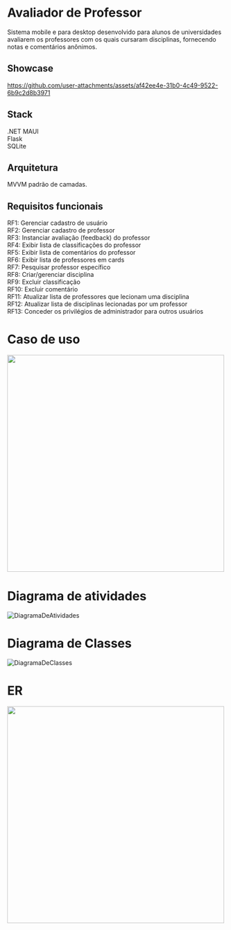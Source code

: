 # Avaliador de Professor
Sistema mobile e para desktop desenvolvido para alunos de universidades avaliarem os professores com os quais cursaram disciplinas, fornecendo notas e comentários anônimos.
## Showcase
https://github.com/user-attachments/assets/af42ee4e-31b0-4c49-9522-6b9c2d8b3971
## Stack
.NET MAUI <br>
Flask<br>
SQLite<br>
## Arquitetura
MVVM padrão de camadas.

## Requisitos funcionais

RF1: Gerenciar cadastro de usuário<br>
RF2: Gerenciar cadastro de professor<br>
RF3: Instanciar avaliação (feedback) do professor<br>
RF4: Exibir lista de classificações do professor<br>
RF5: Exibir lista de comentários do professor<br>
RF6: Exibir lista de professores em cards<br>
RF7: Pesquisar professor específico<br>
RF8: Criar/gerenciar disciplina<br>
RF9: Excluir classificação<br>
RF10: Excluir comentário<br>
RF11: Atualizar lista de professores que lecionam uma disciplina<br>
RF12: Atualizar lista de disciplinas lecionadas por um professor<br>
RF13: Conceder os privilégios de administrador para outros usuários<br>


# Caso de uso
<img src="https://github.com/user-attachments/assets/721266dc-1cb0-4409-be7d-c96c1437f997" height="500">

# Diagrama de atividades
![DiagramaDeAtividades](https://github.com/user-attachments/assets/33e6095f-5d65-4480-9c89-14ea97ffa554)
# Diagrama de Classes
![DiagramaDeClasses](https://github.com/user-attachments/assets/26987a00-3a27-4797-864c-11add7440147)
# ER
<img src="https://github.com/user-attachments/assets/ace856ef-7a60-443b-a6c2-7233a7118376" height="500">

